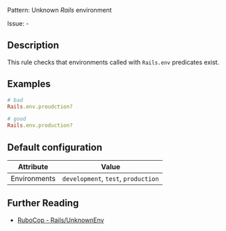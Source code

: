 Pattern: Unknown _Rails_ environment

Issue: -

## Description

This rule checks that environments called with `Rails.env` predicates exist.

## Examples

```ruby
# bad
Rails.env.proudction?

# good
Rails.env.production?
```

## Default configuration

Attribute | Value
--- | ---
Environments | `development`, `test`, `production`

## Further Reading

* [RuboCop - Rails/UnknownEnv](https://docs.rubocop.org/rubocop-rails/cops_rails.html#railsunknownenv)
